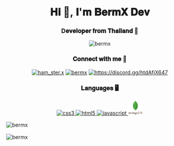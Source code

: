 <h1 align="center"> 𝐇𝐢 👋, 𝐈'𝐦 𝐁𝐞𝐫𝐦𝐗 𝐃𝐞𝐯</h1>
<h3 align="center"> D𝐞𝐯𝐞𝐥𝐨𝐩𝐞𝐫 𝐟𝐫𝐨𝐦 𝐓𝐡𝐚𝐢𝐥𝐚𝐧𝐝 💌 </h3>

<p align="center"> <img src="https://komarev.com/ghpvc/?username=bermx&label=Profile%20views&color=0e75b6&style=flat" alt="bermx" /> </p>

<h3 align="center">𝐂𝐨𝐧𝐧𝐞𝐜𝐭 𝐰𝐢𝐭𝐡 𝐦𝐞 💬</h3>
<p align="center">
<a href="https://instagram.com/ham_ster.x" target="blank"><img align="center" src="https://cdn.pixabay.com/photo/2021/07/27/08/20/instagram-icon-6496194_1280.png" alt="ham_ster.x" height="40" width="40" /></a>
<a href="https://www.youtube.com/@BermX42" target="blank"><img align="center" src="https://www.svgrepo.com/show/134513/youtube.svg" alt="bermx" height="30" width="40" /></a>
<a href="https://discord.gg/htdAfjX647" target="blank"><img align="center" src="https://cdn3.iconfinder.com/data/icons/popular-services-brands-vol-2/512/discord-512.png" alt="https://discord.gg/htdAfjX647" height="30" width="30" /></a>
</p>

<h3 align="center"> 𝐋𝐚𝐧𝐠𝐮𝐚𝐠𝐞𝐬 🖥 </h3>
<p align="center"> 
    <a href="https://www.w3schools.com/css/" target="_blank" rel="noreferrer"> <img src="https://media.discordapp.net/attachments/1019844485187899422/1097817622835363850/css-3.png" alt="css3" width="40" height="40"/> </a> 
    <a href="https://www.w3.org/html/" target="_blank" rel="noreferrer"> <img src="https://media.discordapp.net/attachments/1019844485187899422/1097817615130439771/html-5.png" alt="html5" width="40" height="40"/> </a> 
    <a href="https://developer.mozilla.org/en-US/docs/Web/JavaScript" target="_blank" rel="noreferrer"> <img src="https://media.discordapp.net/attachments/1019844485187899422/1097818197719253102/javascript.png" alt="javascript" width="40" height="40"/> </a> 
    <a href="https://www.mongodb.com/" target="_blank" rel="noreferrer"> <img src="https://raw.githubusercontent.com/devicons/devicon/master/icons/mongodb/mongodb-original-wordmark.svg" alt="mongodb" width="40" height="40"/> </a> 
</p>

<p><img align="center" src="https://github-readme-stats.vercel.app/api/top-langs?username=bermx&show_icons=true&locale=en&layout=compact" alt="bermx" /></p>


<p><img align="center" src="https://github-readme-streak-stats.herokuapp.com/?user=bermx&" alt="bermx" /></p>
